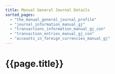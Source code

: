 ```yaml
---
title: Manual General Journal Details
sorted_pages:
  - "the_manual_general_journal_profile"
  - "journal_information_manual_gj"
  - "transactions_information_manual_gj_con"
  - "transaction_entries_manual_gj_con"
  - "accounts_in_foreign_currencies_manual_gj"
---
```

# {{page.title}}
